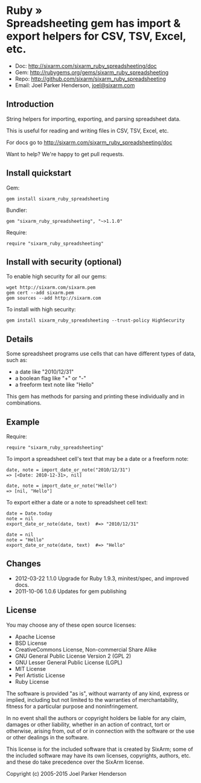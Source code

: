 # Ruby » <br> Spreadsheeting gem has import & export helpers for CSV, TSV, Excel, etc.

* Doc: <http://sixarm.com/sixarm_ruby_spreadsheeting/doc>
* Gem: <http://rubygems.org/gems/sixarm_ruby_spreadsheeting>
* Repo: <http://github.com/sixarm/sixarm_ruby_spreadsheeting>
* Email: Joel Parker Henderson, <joel@sixarm.com>


## Introduction

String helpers for importing, exporting, and parsing spreadsheet data.

This is useful for reading and writing files in CSV, TSV, Excel, etc.

For docs go to <http://sixarm.com/sixarm_ruby_spreadsheeting/doc>

Want to help? We're happy to get pull requests.


## Install quickstart

Gem:

    gem install sixarm_ruby_spreadsheeting

Bundler:

    gem "sixarm_ruby_spreadsheeting", "~>1.1.0"

Require:

    require "sixarm_ruby_spreadsheeting"


## Install with security (optional)

To enable high security for all our gems:

    wget http://sixarm.com/sixarm.pem
    gem cert --add sixarm.pem
    gem sources --add http://sixarm.com

To install with high security:

    gem install sixarm_ruby_spreadsheeting --trust-policy HighSecurity


## Details

Some spreadsheet programs use cells that can have different types of data, such as:

  * a date like "2010/12/31"
  * a boolean flag like "+" or "-"
  * a freeform text note like "Hello"

This gem has methods for parsing and printing these individually and in combinations.


## Example

Require:

    require "sixarm_ruby_spreadsheeting"

To import a spreadsheet cell's text that may be a date or a freeform note:

    date, note = import_date_or_note("2010/12/31") 
    => [<Date: 2010-12-31>, nil]

    date, note = import_date_or_note("Hello") 
    => [nil, "Hello"]

To export either a date or a note to spreadsheet cell text:

    date = Date.today
    note = nil
    export_date_or_note(date, text)  #=> "2010/12/31"

    date = nil
    note = "Hello"
    export_date_or_note(date, text)  #=> "Hello"


## Changes

* 2012-03-22 1.1.0 Upgrade for Ruby 1.9.3, minitest/spec, and improved docs.
* 2011-10-06 1.0.6 Updates for gem publishing


## License

You may choose any of these open source licenses:

  * Apache License
  * BSD License
  * CreativeCommons License, Non-commercial Share Alike
  * GNU General Public License Version 2 (GPL 2)
  * GNU Lesser General Public License (LGPL)
  * MIT License
  * Perl Artistic License
  * Ruby License

The software is provided "as is", without warranty of any kind, 
express or implied, including but not limited to the warranties of 
merchantability, fitness for a particular purpose and noninfringement. 

In no event shall the authors or copyright holders be liable for any 
claim, damages or other liability, whether in an action of contract, 
tort or otherwise, arising from, out of or in connection with the 
software or the use or other dealings in the software.

This license is for the included software that is created by SixArm;
some of the included software may have its own licenses, copyrights, 
authors, etc. and these do take precedence over the SixArm license.

Copyright (c) 2005-2015 Joel Parker Henderson
